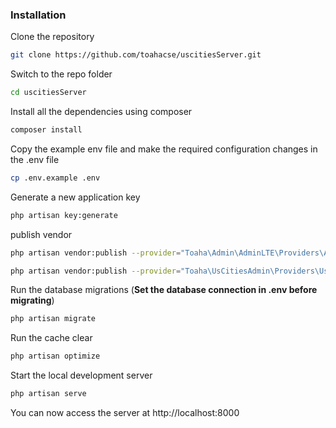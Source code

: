 ### Installation

Clone the repository
```sh
git clone https://github.com/toahacse/uscitiesServer.git
```

Switch to the repo folder
```sh
cd uscitiesServer
```

Install all the dependencies using composer
```sh
composer install
```

Copy the example env file and make the required configuration changes in the .env file

```sh
cp .env.example .env
```
Generate a new application key

```sh
php artisan key:generate
```
publish vendor 
```sh
php artisan vendor:publish --provider="Toaha\Admin\AdminLTE\Providers\AdminLTEServiceProvider" --force
```
```sh
php artisan vendor:publish --provider="Toaha\UsCitiesAdmin\Providers\UsCitiesAdminServiceProvider" --force
```

Run the database migrations (**Set the database connection in .env before migrating**)

```sh
php artisan migrate 
```
Run the cache clear
```sh
php artisan optimize 
```
Start the local development server
```sh
php artisan serve 
```
You can now access the server at http://localhost:8000
